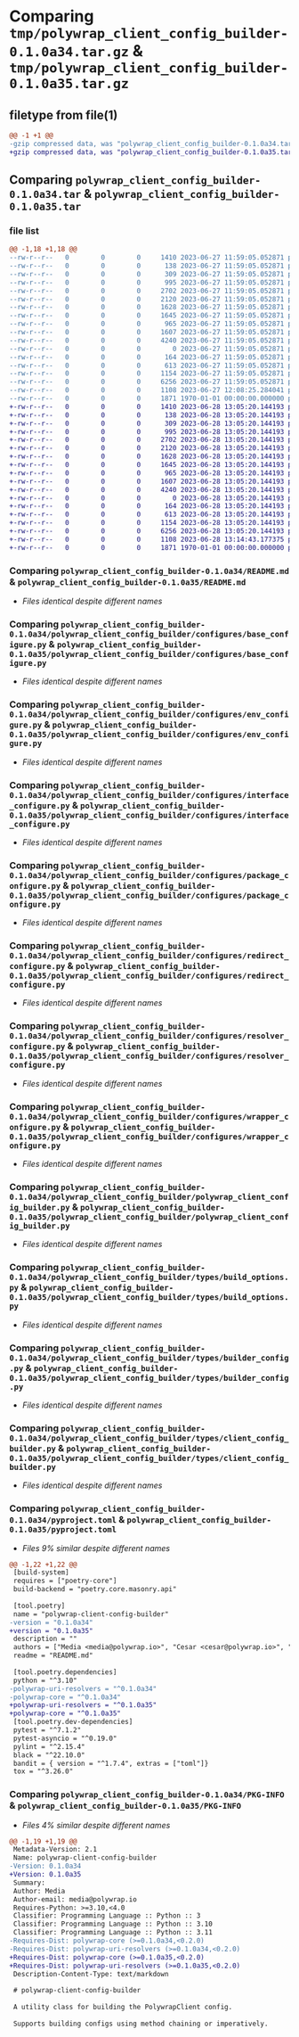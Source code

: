 # Comparing `tmp/polywrap_client_config_builder-0.1.0a34.tar.gz` & `tmp/polywrap_client_config_builder-0.1.0a35.tar.gz`

## filetype from file(1)

```diff
@@ -1 +1 @@
-gzip compressed data, was "polywrap_client_config_builder-0.1.0a34.tar", max compression
+gzip compressed data, was "polywrap_client_config_builder-0.1.0a35.tar", max compression
```

## Comparing `polywrap_client_config_builder-0.1.0a34.tar` & `polywrap_client_config_builder-0.1.0a35.tar`

### file list

```diff
@@ -1,18 +1,18 @@
--rw-r--r--   0        0        0     1410 2023-06-27 11:59:05.052871 polywrap_client_config_builder-0.1.0a34/README.md
--rw-r--r--   0        0        0      138 2023-06-27 11:59:05.052871 polywrap_client_config_builder-0.1.0a34/polywrap_client_config_builder/__init__.py
--rw-r--r--   0        0        0      309 2023-06-27 11:59:05.052871 polywrap_client_config_builder-0.1.0a34/polywrap_client_config_builder/configures/__init__.py
--rw-r--r--   0        0        0      995 2023-06-27 11:59:05.052871 polywrap_client_config_builder-0.1.0a34/polywrap_client_config_builder/configures/base_configure.py
--rw-r--r--   0        0        0     2702 2023-06-27 11:59:05.052871 polywrap_client_config_builder-0.1.0a34/polywrap_client_config_builder/configures/env_configure.py
--rw-r--r--   0        0        0     2120 2023-06-27 11:59:05.052871 polywrap_client_config_builder-0.1.0a34/polywrap_client_config_builder/configures/interface_configure.py
--rw-r--r--   0        0        0     1628 2023-06-27 11:59:05.052871 polywrap_client_config_builder-0.1.0a34/polywrap_client_config_builder/configures/package_configure.py
--rw-r--r--   0        0        0     1645 2023-06-27 11:59:05.052871 polywrap_client_config_builder-0.1.0a34/polywrap_client_config_builder/configures/redirect_configure.py
--rw-r--r--   0        0        0      965 2023-06-27 11:59:05.052871 polywrap_client_config_builder-0.1.0a34/polywrap_client_config_builder/configures/resolver_configure.py
--rw-r--r--   0        0        0     1607 2023-06-27 11:59:05.052871 polywrap_client_config_builder-0.1.0a34/polywrap_client_config_builder/configures/wrapper_configure.py
--rw-r--r--   0        0        0     4240 2023-06-27 11:59:05.052871 polywrap_client_config_builder-0.1.0a34/polywrap_client_config_builder/polywrap_client_config_builder.py
--rw-r--r--   0        0        0        0 2023-06-27 11:59:05.052871 polywrap_client_config_builder-0.1.0a34/polywrap_client_config_builder/py.typed
--rw-r--r--   0        0        0      164 2023-06-27 11:59:05.052871 polywrap_client_config_builder-0.1.0a34/polywrap_client_config_builder/types/__init__.py
--rw-r--r--   0        0        0      613 2023-06-27 11:59:05.052871 polywrap_client_config_builder-0.1.0a34/polywrap_client_config_builder/types/build_options.py
--rw-r--r--   0        0        0     1154 2023-06-27 11:59:05.052871 polywrap_client_config_builder-0.1.0a34/polywrap_client_config_builder/types/builder_config.py
--rw-r--r--   0        0        0     6256 2023-06-27 11:59:05.052871 polywrap_client_config_builder-0.1.0a34/polywrap_client_config_builder/types/client_config_builder.py
--rw-r--r--   0        0        0     1108 2023-06-27 12:08:25.284041 polywrap_client_config_builder-0.1.0a34/pyproject.toml
--rw-r--r--   0        0        0     1871 1970-01-01 00:00:00.000000 polywrap_client_config_builder-0.1.0a34/PKG-INFO
+-rw-r--r--   0        0        0     1410 2023-06-28 13:05:20.144193 polywrap_client_config_builder-0.1.0a35/README.md
+-rw-r--r--   0        0        0      138 2023-06-28 13:05:20.144193 polywrap_client_config_builder-0.1.0a35/polywrap_client_config_builder/__init__.py
+-rw-r--r--   0        0        0      309 2023-06-28 13:05:20.144193 polywrap_client_config_builder-0.1.0a35/polywrap_client_config_builder/configures/__init__.py
+-rw-r--r--   0        0        0      995 2023-06-28 13:05:20.144193 polywrap_client_config_builder-0.1.0a35/polywrap_client_config_builder/configures/base_configure.py
+-rw-r--r--   0        0        0     2702 2023-06-28 13:05:20.144193 polywrap_client_config_builder-0.1.0a35/polywrap_client_config_builder/configures/env_configure.py
+-rw-r--r--   0        0        0     2120 2023-06-28 13:05:20.144193 polywrap_client_config_builder-0.1.0a35/polywrap_client_config_builder/configures/interface_configure.py
+-rw-r--r--   0        0        0     1628 2023-06-28 13:05:20.144193 polywrap_client_config_builder-0.1.0a35/polywrap_client_config_builder/configures/package_configure.py
+-rw-r--r--   0        0        0     1645 2023-06-28 13:05:20.144193 polywrap_client_config_builder-0.1.0a35/polywrap_client_config_builder/configures/redirect_configure.py
+-rw-r--r--   0        0        0      965 2023-06-28 13:05:20.144193 polywrap_client_config_builder-0.1.0a35/polywrap_client_config_builder/configures/resolver_configure.py
+-rw-r--r--   0        0        0     1607 2023-06-28 13:05:20.144193 polywrap_client_config_builder-0.1.0a35/polywrap_client_config_builder/configures/wrapper_configure.py
+-rw-r--r--   0        0        0     4240 2023-06-28 13:05:20.144193 polywrap_client_config_builder-0.1.0a35/polywrap_client_config_builder/polywrap_client_config_builder.py
+-rw-r--r--   0        0        0        0 2023-06-28 13:05:20.144193 polywrap_client_config_builder-0.1.0a35/polywrap_client_config_builder/py.typed
+-rw-r--r--   0        0        0      164 2023-06-28 13:05:20.144193 polywrap_client_config_builder-0.1.0a35/polywrap_client_config_builder/types/__init__.py
+-rw-r--r--   0        0        0      613 2023-06-28 13:05:20.144193 polywrap_client_config_builder-0.1.0a35/polywrap_client_config_builder/types/build_options.py
+-rw-r--r--   0        0        0     1154 2023-06-28 13:05:20.144193 polywrap_client_config_builder-0.1.0a35/polywrap_client_config_builder/types/builder_config.py
+-rw-r--r--   0        0        0     6256 2023-06-28 13:05:20.144193 polywrap_client_config_builder-0.1.0a35/polywrap_client_config_builder/types/client_config_builder.py
+-rw-r--r--   0        0        0     1108 2023-06-28 13:14:43.177375 polywrap_client_config_builder-0.1.0a35/pyproject.toml
+-rw-r--r--   0        0        0     1871 1970-01-01 00:00:00.000000 polywrap_client_config_builder-0.1.0a35/PKG-INFO
```

### Comparing `polywrap_client_config_builder-0.1.0a34/README.md` & `polywrap_client_config_builder-0.1.0a35/README.md`

 * *Files identical despite different names*

### Comparing `polywrap_client_config_builder-0.1.0a34/polywrap_client_config_builder/configures/base_configure.py` & `polywrap_client_config_builder-0.1.0a35/polywrap_client_config_builder/configures/base_configure.py`

 * *Files identical despite different names*

### Comparing `polywrap_client_config_builder-0.1.0a34/polywrap_client_config_builder/configures/env_configure.py` & `polywrap_client_config_builder-0.1.0a35/polywrap_client_config_builder/configures/env_configure.py`

 * *Files identical despite different names*

### Comparing `polywrap_client_config_builder-0.1.0a34/polywrap_client_config_builder/configures/interface_configure.py` & `polywrap_client_config_builder-0.1.0a35/polywrap_client_config_builder/configures/interface_configure.py`

 * *Files identical despite different names*

### Comparing `polywrap_client_config_builder-0.1.0a34/polywrap_client_config_builder/configures/package_configure.py` & `polywrap_client_config_builder-0.1.0a35/polywrap_client_config_builder/configures/package_configure.py`

 * *Files identical despite different names*

### Comparing `polywrap_client_config_builder-0.1.0a34/polywrap_client_config_builder/configures/redirect_configure.py` & `polywrap_client_config_builder-0.1.0a35/polywrap_client_config_builder/configures/redirect_configure.py`

 * *Files identical despite different names*

### Comparing `polywrap_client_config_builder-0.1.0a34/polywrap_client_config_builder/configures/resolver_configure.py` & `polywrap_client_config_builder-0.1.0a35/polywrap_client_config_builder/configures/resolver_configure.py`

 * *Files identical despite different names*

### Comparing `polywrap_client_config_builder-0.1.0a34/polywrap_client_config_builder/configures/wrapper_configure.py` & `polywrap_client_config_builder-0.1.0a35/polywrap_client_config_builder/configures/wrapper_configure.py`

 * *Files identical despite different names*

### Comparing `polywrap_client_config_builder-0.1.0a34/polywrap_client_config_builder/polywrap_client_config_builder.py` & `polywrap_client_config_builder-0.1.0a35/polywrap_client_config_builder/polywrap_client_config_builder.py`

 * *Files identical despite different names*

### Comparing `polywrap_client_config_builder-0.1.0a34/polywrap_client_config_builder/types/build_options.py` & `polywrap_client_config_builder-0.1.0a35/polywrap_client_config_builder/types/build_options.py`

 * *Files identical despite different names*

### Comparing `polywrap_client_config_builder-0.1.0a34/polywrap_client_config_builder/types/builder_config.py` & `polywrap_client_config_builder-0.1.0a35/polywrap_client_config_builder/types/builder_config.py`

 * *Files identical despite different names*

### Comparing `polywrap_client_config_builder-0.1.0a34/polywrap_client_config_builder/types/client_config_builder.py` & `polywrap_client_config_builder-0.1.0a35/polywrap_client_config_builder/types/client_config_builder.py`

 * *Files identical despite different names*

### Comparing `polywrap_client_config_builder-0.1.0a34/pyproject.toml` & `polywrap_client_config_builder-0.1.0a35/pyproject.toml`

 * *Files 9% similar despite different names*

```diff
@@ -1,22 +1,22 @@
 [build-system]
 requires = ["poetry-core"]
 build-backend = "poetry.core.masonry.api"
 
 [tool.poetry]
 name = "polywrap-client-config-builder"
-version = "0.1.0a34"
+version = "0.1.0a35"
 description = ""
 authors = ["Media <media@polywrap.io>", "Cesar <cesar@polywrap.io>", "Niraj <niraj@polywrap.io>"]
 readme = "README.md"
 
 [tool.poetry.dependencies]
 python = "^3.10"
-polywrap-uri-resolvers = "^0.1.0a34"
-polywrap-core = "^0.1.0a34"
+polywrap-uri-resolvers = "^0.1.0a35"
+polywrap-core = "^0.1.0a35"
 [tool.poetry.dev-dependencies]
 pytest = "^7.1.2"
 pytest-asyncio = "^0.19.0"
 pylint = "^2.15.4"
 black = "^22.10.0"
 bandit = { version = "^1.7.4", extras = ["toml"]}
 tox = "^3.26.0"
```

### Comparing `polywrap_client_config_builder-0.1.0a34/PKG-INFO` & `polywrap_client_config_builder-0.1.0a35/PKG-INFO`

 * *Files 4% similar despite different names*

```diff
@@ -1,19 +1,19 @@
 Metadata-Version: 2.1
 Name: polywrap-client-config-builder
-Version: 0.1.0a34
+Version: 0.1.0a35
 Summary: 
 Author: Media
 Author-email: media@polywrap.io
 Requires-Python: >=3.10,<4.0
 Classifier: Programming Language :: Python :: 3
 Classifier: Programming Language :: Python :: 3.10
 Classifier: Programming Language :: Python :: 3.11
-Requires-Dist: polywrap-core (>=0.1.0a34,<0.2.0)
-Requires-Dist: polywrap-uri-resolvers (>=0.1.0a34,<0.2.0)
+Requires-Dist: polywrap-core (>=0.1.0a35,<0.2.0)
+Requires-Dist: polywrap-uri-resolvers (>=0.1.0a35,<0.2.0)
 Description-Content-Type: text/markdown
 
 # polywrap-client-config-builder
 
 A utility class for building the PolywrapClient config. 
 
 Supports building configs using method chaining or imperatively.
```

